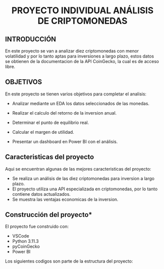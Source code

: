 <h1 align="center"> PROYECTO INDIVIDUAL ANÁLISIS DE CRIPTOMONEDAS </h1>

## **INTRODUCCIÓN**

En este proyecto se van a analizar diez criptomonedas con menor volatilidad y por lo tanto aptas para inversiones a largo plazo, estos datos se obtienen de la documentacion de la API CoinGecko, la cual es de acceso libre. 

## **OBJETIVOS**

En este proyecto se tienen varios objetivos para completar el analisis:

+ Analizar mediante un EDA los datos seleccionados de las monedas.

+ Realizar el calculo del retorno de la inversion anual.

+ Determinar el punto de equilibrio real.

+ Calcular el margen de utilidad.

+ Presentar un dashboard en Power BI con el análisis.

## **Caracteristicas del proyecto**

Aqui se encuentran algunas de las mejores caracteristicas del proyecto:

+ Se realiza un análisis de las diez criptomonedas para inversion a largo plazo.
+ El proyecto utiliza una API especializada en criptomonedas, por lo tanto contiene datos actualizados.
+ Se muestra las ventajas economicas de la inversion.

## **Construcción del proyecto***

El proyecto fue construido con:
+ VSCode
+ Python 3.11.3
+ pyCoinGecko
+ Power BI

Los siguientes codigos son parte de la estructura del proyecto:

